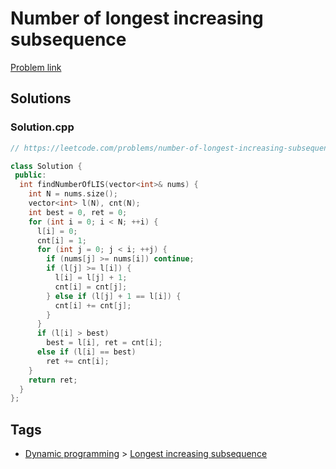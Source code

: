 # Number of longest increasing subsequence

[Problem link](https://leetcode.com/problems/number-of-longest-increasing-subsequence)

## Solutions


### Solution.cpp
```cpp
// https://leetcode.com/problems/number-of-longest-increasing-subsequence

class Solution {
 public:
  int findNumberOfLIS(vector<int>& nums) {
    int N = nums.size();
    vector<int> l(N), cnt(N);
    int best = 0, ret = 0;
    for (int i = 0; i < N; ++i) {
      l[i] = 0;
      cnt[i] = 1;
      for (int j = 0; j < i; ++j) {
        if (nums[j] >= nums[i]) continue;
        if (l[j] >= l[i]) {
          l[i] = l[j] + 1;
          cnt[i] = cnt[j];
        } else if (l[j] + 1 == l[i]) {
          cnt[i] += cnt[j];
        }
      }
      if (l[i] > best)
        best = l[i], ret = cnt[i];
      else if (l[i] == best)
        ret += cnt[i];
    }
    return ret;
  }
};
```
## Tags

* [Dynamic programming](/Collections/dynamic-programming.md#dynamic-programming) > [Longest increasing subsequence](/Collections/dynamic-programming.md#longest-increasing-subsequence)
